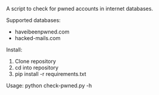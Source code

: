 A script to check for pwned accounts in internet databases.

Supported databases:
- haveibeenpwned.com
- hacked-mails.com

Install:
1. Clone repository
2. cd into repository
3. pip install -r requirements.txt

Usage:
python check-pwned.py -h
